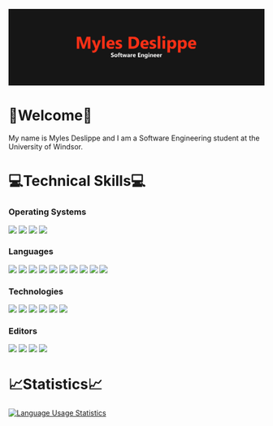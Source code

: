 ![Myles Deslippe - Software Engineer](./images/header.svg)

# 👋Welcome👋

My name is Myles Deslippe and I am a Software Engineering student at the University of Windsor.

# 💻Technical Skills💻

### Operating Systems

![](https://img.shields.io/badge/Windows-informational?style=for-the-badge&logo=windows&logoColor=white&color=FF0000)
![](https://img.shields.io/badge/Linux-informational?style=for-the-badge&logo=linux&logoColor=white&color=FF0000)
![](https://img.shields.io/badge/Unix-informational?style=for-the-badge&logo=freebsd&logoColor=white&color=FF0000)
![](https://img.shields.io/badge/Mac-informational?style=for-the-badge&logo=apple&logoColor=white&color=FF0000)

### Languages

![](https://img.shields.io/badge/Rust-informational?style=for-the-badge&logo=rust&logoColor=white&color=FF0000)
![](https://img.shields.io/badge/C-informational?style=for-the-badge&logo=c&logoColor=white&color=FF0000)
![](https://img.shields.io/badge/C%23-informational?style=for-the-badge&logo=csharp&logoColor=white&color=FF0000)
![](https://img.shields.io/badge/Java-informational?style=for-the-badge&logo=java&logoColor=white&color=FF0000)
![](https://img.shields.io/badge/JavaScript-informational?style=for-the-badge&logo=JavaScript&logoColor=white&color=FF0000)
![](https://img.shields.io/badge/TypeScript-informational?style=for-the-badge&logo=TypeScript&logoColor=white&color=FF0000)
![](https://img.shields.io/badge/HTML-informational?style=for-the-badge&logo=html5&logoColor=white&color=FF0000)
![](https://img.shields.io/badge/CSS-informational?style=for-the-badge&logo=css3&logoColor=white&color=FF0000)
![](https://img.shields.io/badge/Bash-informational?style=for-the-badge&logo=gnu-bash&logoColor=white&color=FF0000)
![](https://img.shields.io/badge/LaTeX-informational?style=for-the-badge&logo=LaTeX&logoColor=white&color=FF0000)

### Technologies

![](https://img.shields.io/badge/Git-informational?style=for-the-badge&logo=git&logoColor=white&color=FF0000)
![](https://img.shields.io/badge/React-informational?style=for-the-badge&logo=React&logoColor=white&color=FF0000)
![](https://img.shields.io/badge/NodeJS-informational?style=for-the-badge&logo=Node.JS&logoColor=white&color=FF0000)
![](https://img.shields.io/badge/.NET-informational?style=for-the-badge&logo=dotnet&logoColor=white&color=FF0000)
![](https://img.shields.io/badge/Oracle-informational?style=for-the-badge&logo=oracle&logoColor=white&color=FF0000)
![](https://img.shields.io/badge/MySQL-informational?style=for-the-badge&logo=mariadb&logoColor=white&color=FF0000)

### Editors

![](https://img.shields.io/badge/Visual%20Studio-informational?style=for-the-badge&logo=VisualStudio&logoColor=white&color=FF0000)
![](https://img.shields.io/badge/Visual%20Studio%20Code-informational?style=for-the-badge&logo=VisualStudioCode&logoColor=white&color=FF0000)
![](https://img.shields.io/badge/Intellij-informational?style=for-the-badge&logo=intellijidea&logoColor=white&color=FF0000)
![](https://img.shields.io/badge/Eclipse-informational?style=for-the-badge&logo=Eclipse&logoColor=white&color=FF0000)

# 📈Statistics📈

<a href="https://github.com/mdeslippe/mdeslippe">
<img align="center" style="height: 223px;" src="https://github-readme-stats.vercel.app/api/top-langs/?username=mdeslippe&title_color=FF0000&bg_color=151515&text_color=fff&icon_color=ccc&langs_count=6" alt="Language Usage Statistics">
</a>

